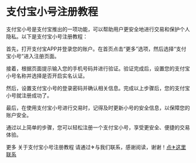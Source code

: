# 支付宝小号注册教程

支付宝小号是支付宝推出的一项功能，可以帮助用户更安全地进行交易和保护个人隐私。以下是支付宝小号注册教程：

首先，打开支付宝APP并登录您的账户。在首页点击“更多”选项，然后选择“支付宝小号”进入注册页面。

接着，根据页面提示输入您的手机号码并进行验证。验证完成后，设置您的支付宝小号名称并选择是否开启实名认证。

然后，设置支付宝小号的登录密码并确认相关信息。完成以上步骤后，您的支付宝小号就注册成功了。

最后，在使用支付宝小号进行交易时，记得及时更新小号的安全信息，以保障您的账户安全。

通过以上简单的步骤，您可以轻松注册一个支付宝小号，享受更安全、便捷的交易体验。

更多 关于支付宝小号注册教程 请通过✈与我们联系，感谢阅读，谢谢！[点✈这里联系](https://a.k02.cc)